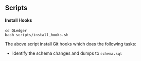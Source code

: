## Scripts

#### Install Hooks

```
cd QLedger
bash scripts/install_hooks.sh
```

The above script install Git hooks which does the following tasks:

 - Identify the schema changes and dumps to `schema.sql`
